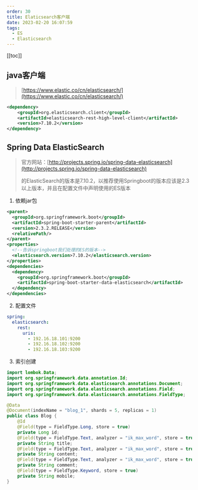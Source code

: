 ```yaml
---
order: 30
title: Elaticsearch客户端
date: 2023-02-20 16:07:59
tags: 
  - ES
  - Elasticsearch
---
```


<!-- more -->
[[toc]]

## java客户端
> [https://www.elastic.co/cn/elasticsearch/](https://www.elastic.co/cn/elasticsearch/)
```xml
<dependency>
    <groupId>org.elasticsearch.client</groupId>
    <artifactId>elasticsearch-rest-high-level-client</artifactId>
    <version>7.10.2</version>
</dependency>
```

## Spring Data ElasticSearch
> 官方网站：[http://projects.spring.io/spring-data-elasticsearch](http://projects.spring.io/spring-data-elasticsearch)
>
> 的ElasticSearch的版本是7.10.2，以推荐使用Springboot的版本应该是2.3以上版本，并且在配置文件中声明使用的ES版本
1. 依赖jar包
```xml
<parent>
  <groupId>org.springframework.boot</groupId>
  <artifactId>spring-boot-starter-parent</artifactId>
  <version>2.3.2.RELEASE</version>
  <relativePath/>
</parent>
<properties>
  <!--告诉springboot我们处理的ES的版本-->
  <elasticsearch.version>7.10.2</elasticsearch.version>
</properties>
<dependencies>
  <dependency>
    <groupId>org.springframework.boot</groupId>
    <artifactId>spring-boot-starter-data-elasticsearch</artifactId>
  </dependency>
</dependencies>
```
2. 配置文件
```yml
spring:
  elasticsearch:
    rest:
      uris:
        - 192.16.18.101:9200
        - 192.16.18.102:9200
        - 192.16.18.103:9200
```
3. 索引创建
```java
import lombok.Data;
import org.springframework.data.annotation.Id;
import org.springframework.data.elasticsearch.annotations.Document;
import org.springframework.data.elasticsearch.annotations.Field;
import org.springframework.data.elasticsearch.annotations.FieldType;

@Data
@Document(indexName = "blog_1", shards = 5, replicas = 1)
public class Blog {
    @Id
    @Field(type = FieldType.Long, store = true)
    private Long id;
    @Field(type = FieldType.Text, analyzer = "ik_max_word", store = true)
    private String title;
    @Field(type = FieldType.Text, analyzer = "ik_max_word", store = true)
    private String content;
    @Field(type = FieldType.Text, analyzer = "ik_max_word", store = true)
    private String comment;
    @Field(type = FieldType.Keyword, store = true)
    private String mobile;
}
```